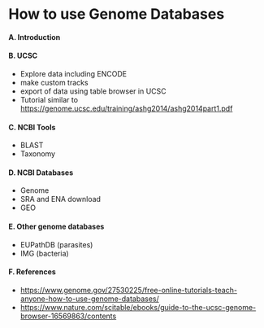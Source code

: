 # How to use Genome Databases

#### A. Introduction

#### B. UCSC
- Explore data including ENCODE
- make custom tracks
- export of data using table browser in UCSC
- Tutorial similar to https://genome.ucsc.edu/training/ashg2014/ashg2014part1.pdf

#### C. NCBI Tools
- BLAST
- Taxonomy

#### D. NCBI Databases
- Genome
- SRA and ENA download
- GEO

#### E. Other genome databases
- EUPathDB (parasites)
- IMG (bacteria)

#### F. References
- https://www.genome.gov/27530225/free-online-tutorials-teach-anyone-how-to-use-genome-databases/
- https://www.nature.com/scitable/ebooks/guide-to-the-ucsc-genome-browser-16569863/contents
